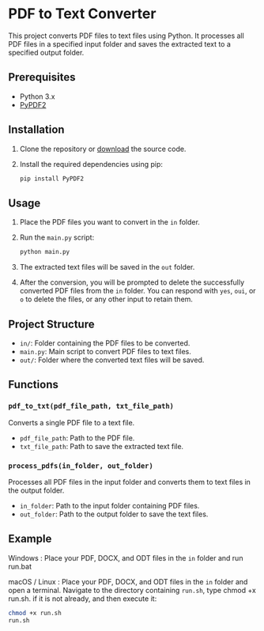# PDF to Text Converter

This project converts PDF files to text files using Python. It processes all PDF files in a specified input folder and saves the extracted text to a specified output folder.

## Prerequisites

- Python 3.x
- [PyPDF2](https://pypi.org/project/PyPDF2/)

## Installation

1. Clone the repository or [download](https://codeload.github.com/frarthur/to_txt/zip/refs/heads/main) the source code.
2. Install the required dependencies using pip:

    ```sh
    pip install PyPDF2
    ```

## Usage

1. Place the PDF files you want to convert in the `in` folder.
2. Run the `main.py` script:

    ```sh
    python main.py
    ```

3. The extracted text files will be saved in the `out` folder.
4. After the conversion, you will be prompted to delete the successfully converted PDF files from the `in` folder. You can respond with `yes`, `oui`, or `o` to delete the files, or any other input to retain them.

## Project Structure
- `in/`: Folder containing the PDF files to be converted.
- `main.py`: Main script to convert PDF files to text files.
- `out/`: Folder where the converted text files will be saved.

## Functions

### `pdf_to_txt(pdf_file_path, txt_file_path)`

Converts a single PDF file to a text file.

- `pdf_file_path`: Path to the PDF file.
- `txt_file_path`: Path to save the extracted text file.

### `process_pdfs(in_folder, out_folder)`

Processes all PDF files in the input folder and converts them to text files in the output folder.

- `in_folder`: Path to the input folder containing PDF files.
- `out_folder`: Path to the output folder to save the text files.

## Example

Windows :
Place your PDF, DOCX, and ODT files in the `in` folder and run run.bat

macOS / Linux :
Place your PDF, DOCX, and ODT files in the `in` folder and open a terminal. Navigate to the directory containing `run.sh`, <span title="make it executable">type chmod +x run.sh.</span> if it is not already, and then execute it:

```sh
chmod +x run.sh
run.sh
